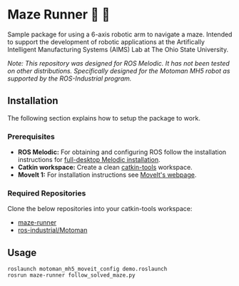# Maze Runner :robot: :runner:
Sample package for using a 6-axis robotic arm to navigate a maze. Intended to support the development of robotic applications at the Artifically Intelligent Manufacturing Systems (AIMS) Lab at The Ohio State University.

_Note: This repository was designed for ROS Melodic. It has not been tested on other distributions._
_Specifically designed for the Motoman MH5 robot as supported by the ROS-Industrial program._

## Installation
The following section explains how to setup the package to work.

### Prerequisites
  - **ROS Melodic:** For obtaining and configuring ROS follow the installation instructions for [full-desktop Melodic installation](http://wiki.ros.org/melodic/Installation/Ubuntu).
  - **Catkin workspace:** Create a clean [catkin-tools](https://catkin-tools.readthedocs.io/en/latest/index.html) workspace.
  - **MoveIt 1:** For installation instructions see [MoveIt's webpage](https://moveit.ros.org/install/).

### Required Repositories
  Clone the below repositories into your catkin-tools workspace:
  - [maze-runner](https://github.com/OSU-AIMS/maze-runner)
  - [ros-industrial/Motoman](https://github.com/ros-industrial/motoman)


## Usage

```
roslaunch motoman_mh5_moveit_config demo.roslaunch
rosrun maze-runner follow_solved_maze.py
```
